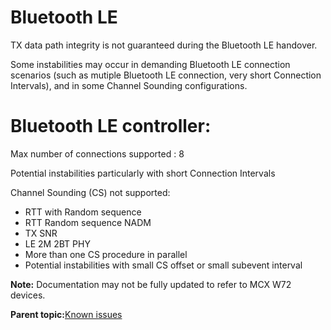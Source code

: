 # Bluetooth LE 

TX data path integrity is not guaranteed during the Bluetooth LE handover.

Some instabilities may occur in demanding Bluetooth LE connection scenarios \(such as mutiple Bluetooth LE connection, very short Connection Intervals\), and in some Channel Sounding configurations.

#   Bluetooth LE controller:

Max number of connections supported : 8

Potential instabilities particularly with short Connection Intervals

Channel Sounding (CS) not supported: 
-	RTT with Random sequence
-	RTT Random sequence NADM
-   TX SNR
-   LE 2M 2BT PHY
-	More than one CS procedure in parallel
-   Potential instabilities with small CS offset or small subevent interval

**Note:** Documentation may not be fully updated to refer to MCX W72 devices.

**Parent topic:**[Known issues](../topics/known_issues.md)

